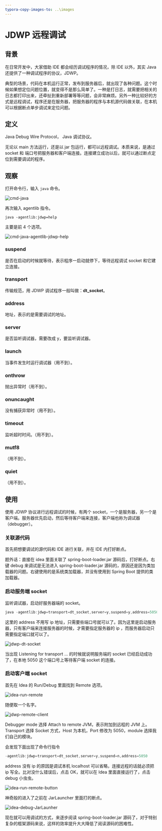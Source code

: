```yaml
---
typora-copy-images-to: ..\images
---
```


# JDWP 远程调试

##  背景

在日常开发中，大家借助 IDE 都会经历调试程序的情况，除 IDE 以外，其实 Java 还提供了一种调试程序的协议，JDWP。

典型的场景，代码在本机运行正常，发布到服务器后，就出现了各种问题。这个时候如果想定位问题位置，就变得不是那么简单了。一种是打日志，就需要把相关的日志都打印出来，还牵扯到重新部署等等问题，会非常麻烦。另外一种比较好的方式是远程调试，程序还是在服务器，把服务器的程序与本机源代码做关联，在本机可以根据断点单步调试来定位问题。

## 定义

Java Debug Wire Protocol， Java 调试协议。

无论以 main 方法运行，还是以 jar 包运行，都可以远程调试。本质来说，是通过 socket 和 端口号把服务器和客户端连接。连接建立成功以后，就可以通过断点定位到需要调试的程序。

## 观察

打开命令行，输入 `java` 命令。

![cmd-java](../images/cmd-java.jpg)

再次输入 agentlib 指令。

`java -agentlib:jdwp=help`

主要是前 4 个选项。

![cmd-java-agentlib-jdwp-help](../images/cmd-java-agentlib-jdwp-help.jpg)

### suspend

是否在启动的时候就等待，表示程序一启动就停下，等待远程调试 socket 和它建立连接。

### transport

传输规范，用 JDWP 调试程序一般叫做：**dt_socket**。

### address

地址，表示的是需要调试的地址。

### server

是否监听调试器，需要改成 y，要监听调试器。

### launch

当事件发生时运行调试器（用不到）。

### onthrow

抛出异常时（用不到）。

### onuncaught

没有捕获异常时（用不到）。

### timeout

监听超时时间。（用不到）。

### mutf8

（用不到）。

### quiet

（用不到）。

## 使用

使用 JDWP 协议进行远程调试的时候，有两个 socket，一个是服务器，另一个是客户端。服务器优先启动，然后等待客户端来连接，客户端也称为调试器（debugger）。

### 关联源代码

首先把想要调试的源代码和 IDE 进行关联，并在 IDE 内打好断点。

题外话：直接在 idea 里面关联了 spring-boot-loader.jar 源码后，打好断点。右键 debug 来调试是无法进入 spring-boot-loader.jar 源码的，原因还是因为类加载器的问题。右键使用的是系统类加载器，并没有使用到 Spring Boot 提供的类加载器。

### 启动服务端 socket

监听调试器，启动好服务器端的 socket。

```java
java -agentlib:jdwp=transport=dt_socket,server=y,suspend=y,address=5050 -jar microservices-0.0.1-SNAPSHOT.jar
```

这里的 address 不用写 ip 地址，只需要些端口号就可以了。因为这里是启动服务器，只有客户端来连接服务器的时候，才需要指定服务器的 ip ，而服务器启动只需要指定端口就可以了。

![jdwp-dt-socket](../images/jdwp-dt-socket.jpg)

当出现 Listening for transport ... 的时候就说明服务端的 socket 已经启动成功了，在本地 5050 这个端口号上等待客户端 socket 的连接。

### 启动客户端 socket

首先在 Idea 的 Run/Debug 里面找到 Remote 选项。

![idea-run-remote](../images/idea-run-remote.jpg)

随便取一个名字。

![jdwp-remote-client](../images/jdwp-remote-client.jpg)

Debugger mode 选择 Attach to remote JVM，表示附加到远程的 JVM 上。Transport 选择 Socket 方式，Host 为本机，Port 修改为 5050，module 选择我们自己的模块。

会发现下面出现了命令行指令
```java
-agentlib:jdwp=transport=dt_socket,server=y,suspend=n,address=5050
```

address 没有 ip 的原因是调试本机 localhost 可以省略，连接远程的话就必须把 ip 写全。比对没什么错误后，点击 OK，就可以在 Idea 里面直接运行了，点击 debug 小虫虫。

![idea-run-remote-button](../images/idea-run-remote-button.jpg)

神奇般的进入了之前在 JarLauncher 里面打的断点。

![idea-debug-JarLaunher](../images/idea-debug-JarLaunher.jpg)

现在就可以用调试的方式，来逐步阅读 spring-boot-loader.jar 源码了，对于特别复杂的框架源码来说，这样的效率提升大大降低了阅读源码的困难性。